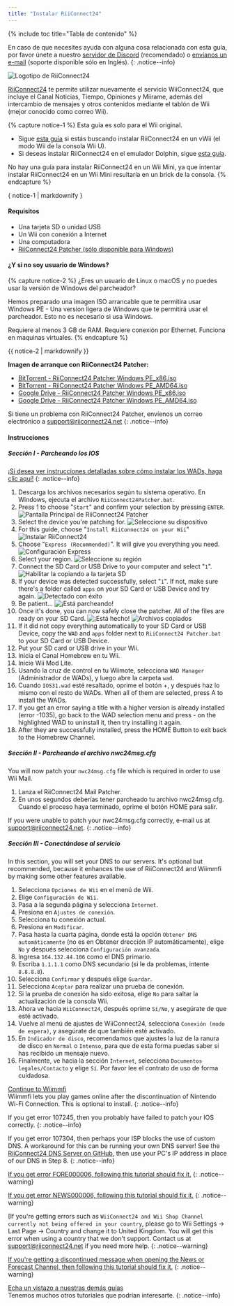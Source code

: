```yaml
---
title: "Instalar RiiConnect24"
---
```


{% include toc title="Tabla de contenido" %}

En caso de que necesites ayuda con alguna cosa relacionada con esta guía, por favor únete a nuestro [servidor de Discord](https://discord.gg/b4Y7jfD) (recomendado) o [envíanos un e-mail](mailto:support@riiconnect24.net) (soporte disponible sólo en Inglés).
{: .notice--info}

![Logotipo de RiiConnect24](/images/WiiRC24Logo.jpg)

[RiiConnect24](https://rc24.xyz/) te permite utilizar nuevamente el servicio WiiConnect24, que incluye el Canal Noticias, Tiempo, Opiniones y Miirame, además del intercambio de mensajes y otros contenidos mediante el tablón de Wii (mejor conocido como correo Wii).

{% capture notice-1 %}
Esta guía es solo para el Wii original.

- Sigue [esta guía](riiconnect24-vwii) si estás buscando instalar RiiConnect24 en un vWii (el modo Wii de la consola Wii U).
- Si deseas instalar RiiConnect24 en el emulador Dolphin, sigue [esta guía](riiconnect24-vwii).

No hay una guía para instalar RiiConnect24 en un Wii Mini, ya que intentar instalar RiiConnect24 en un Wii Mini resultaría en un brick de la consola.
{% endcapture %}

<div class="notice--warning">{ notice-1 | markdownify }</div>

#### Requisitos

* Una tarjeta SD o unidad USB
* Un Wii con conexión a Internet
* Una computadora
* [RiiConnect24 Patcher (sólo disponible para Windows)](https://github.com/RiiConnect24/RiiConnect24-Patcher/releases)

#### ¿Y si no soy usuario de Windows?
{% capture notice-2 %}
¿Eres un usuario de Linux o macOS y no puedes usar la versión de Windows del parcheador?

Hemos preparado una imagen ISO arrancable que te permitira usar Windows PE - Una version ligera de Windows que te permitirá usar el parcheador. Esto no es necesario si usa Windows.

Requiere al menos 3 GB de RAM. Requiere conexión por Ethernet. Funciona en maquinas virtuales.
{% endcapture %}
<div class="notice--info">{{ notice-2 | markdownify }}</div>

<i class="fa fa-magnet" aria-hidden="true" title="Este es un enlace magnético. Utilice un cliente de torrent para descargar el archivo."></i>
**Imagen de arranque con RiiConnect24 Patcher:**

- [BitTorrent - RiiConnect24 Patcher Windows PE_x86.iso](magnet:?xt=urn:btih:a76a17999ba6cb7f528bea9dc39ad4cfcac2d62a&dn=RiiConnect24%20Patcher%20Windows%20PE%5Fx86.iso&tr=udp://tracker.opentrackr.org:1337/announce&tr=udp://tracker.coppersurfer.tk:6969/announce&tr=udp://p4p.arenabg.ch:1337/announce&tr=http://p4p.arenabg.com:1337/announce&tr=udp://9.rarbg.to:2710/announce&tr=udp://9.rarbg.me:2710/announce&tr=udp://exodus.desync.com:6969/announce&tr=udp://tracker.cyberia.is:6969/announce&tr=udp://tracker.tiny-vps.com:6969/announce&tr=udp://retracker.lanta-net.ru:2710/announce&tr=udp://open.stealth.si:80/announce&tr=udp://tracker.torrent.eu.org:451/announce&tr=udp://tracker3.itzmx.com:6961/announce&tr=http://tracker4.itzmx.com:2710/announce&tr=http://tracker1.itzmx.com:8080/announce&tr=udp://tracker.moeking.me:6969/announce&tr=udp://ipv4.tracker.harry.lu:80/announce&tr=udp://bt2.archive.org:6969/announce&tr=udp://bt1.archive.org:6969/announce&tr=udp://explodie.org:6969/announce)
- [BitTorrent - RiiConnect24 Patcher Windows PE_AMD64.iso](magnet:?xt=urn:btih:aa1d759996834fcfa20f56b26c5beb105b2aec37&dn=RiiConnect24%20Patcher%20Windows%20PE%5FAMD64.iso&tr=udp://tracker.opentrackr.org:1337/announce&tr=udp://tracker.coppersurfer.tk:6969/announce&tr=udp://p4p.arenabg.ch:1337/announce&tr=http://p4p.arenabg.com:1337/announce&tr=udp://9.rarbg.to:2710/announce&tr=udp://9.rarbg.me:2710/announce&tr=udp://exodus.desync.com:6969/announce&tr=udp://tracker.cyberia.is:6969/announce&tr=udp://tracker.tiny-vps.com:6969/announce&tr=udp://retracker.lanta-net.ru:2710/announce&tr=udp://open.stealth.si:80/announce&tr=udp://tracker.torrent.eu.org:451/announce&tr=http://tracker1.itzmx.com:8080/announce&tr=udp://tracker3.itzmx.com:6961/announce&tr=http://tracker4.itzmx.com:2710/announce&tr=udp://tracker.moeking.me:6969/announce&tr=udp://ipv4.tracker.harry.lu:80/announce&tr=udp://bt2.archive.org:6969/announce&tr=udp://bt1.archive.org:6969/announce&tr=udp://explodie.org:6969/announce)
- [Google Drive - RiiConnect24 Patcher Windows PE_x86.iso](https://drive.google.com/file/d/14YQlrjByLpuLPHLTg7GaqZscgYbsH7gN/view?usp=sharing)
- [Google Drive - RiiConnect24 Patcher Windows PE_AMD64.iso](https://drive.google.com/file/d/190fvktXtUDAhFogJnOEh2EgrCl5Dm_vP/view?usp=sharing)

Si tiene un problema con RiiConnect24 Patcher, envíenos un correo electrónico a support@riiconnect24.net
{: .notice--info}

#### Instrucciones

##### Sección I - Parcheando los IOS

[¡Si desea ver instrucciones detalladas sobre cómo instalar los WADs, haga clic aquí!](wiimodlite)
{: .notice--info}

1. Descarga los archivos necesarios según tu sistema operativo. En Windows, ejecuta el archivo `RiiConnect24Patcher.bat`.
2. Press 1 to choose "`Start`" and confirm your selection by pressing `ENTER`. ![Pantalla Principal de RiiConnect24 Patcher](/images/RC24_Patcher/1.PNG)
3. Select the device you're patching for. ![Seleccione su dispositivo](/images/RC24_Patcher/2.PNG)
4. For this guide, choose "`Install RiiConnect24 on your Wii`" ![Instalar RiiConnect24](/images/RC24_Patcher/3.PNG)
5. Choose "`Express (Recommended)`". It will give you everything you need. ![Configuración Express](/images/RC24_Patcher/4.PNG)
6. Select your region. ![Seleccione su región](/images/RC24_Patcher/5.PNG)
7. Connect the SD Card or USB Drive to your computer and select "`1`". ![Habilitar la copiando a la tarjeta SD](/images/RC24_Patcher/6.PNG)
8. If your device was detected successfully, select "`1`". If not, make sure there's a folder called `apps` on your SD Card or USB Device and try again. ![Detectado con éxito](/images/RC24_Patcher/7.PNG)
9. Be patient... ![¡Está parcheando!](/images/RC24_Patcher/8.PNG)
10. Once it's done, you can now safely close the patcher. All of the files are ready on your SD Card. ![¡Está hecho!](/images/RC24_Patcher/9.PNG) ![Archivos copiados](/images/RC24_Patcher/10.PNG)
11. If it did not copy everything automatically to your SD Card or USB Device, copy the `WAD` and `apps` folder next to `RiiConnect24 Patcher.bat` to your SD Card or USB Device.
12. Put your SD card or USB drive in your Wii.
13. Inicia el Canal Homebrew en tu Wii.
14. Inicie Wii Mod Lite.
15. Usando la cruz de control en tu Wiimote, selecciona `WAD Manager` (Administrador de WADs), y luego abre la carpeta `wad`.
16. Cuando `IOS31.wad` esté resaltado, oprime el botón +, y después haz lo mismo con el resto de WADs. When all of them are selected, press A to install the WADs.
17. If you get an error saying a title with a higher version is already installed (error -1035), go back to the WAD selection menu and press - on the highlighted WAD to uninstall it, then try installing it again.
18. After they are successfully installed, press the HOME Button to exit back to the Homebrew Channel.

##### Sección II - Parcheando el archivo nwc24msg.cfg

You will now patch your `nwc24msg.cfg` file which is required in order to use Wii Mail.

1. Lanza el RiiConnect24 Mail Patcher.
2. En unos segundos deberías tener parcheado tu archivo nwc24msg.cfg. Cuando el proceso haya terminado, oprime el botón HOME para salir.

If you were unable to patch your nwc24msg.cfg correctly, e-mail us at [support@riiconnect24.net](mailto:support@riiconnect24.net).
{: .notice--info}

##### Sección III - Conectándose al servicio

In this section, you will set your DNS to our servers. It's optional but recommended, because it enhances the use of RiiConnect24 and Wiimmfi by making some other features available.

1. Selecciona `Opciones de Wii` en el menú de Wii.
2. Elige `Configuración de Wii`.
3. Pasa a la segunda página y selecciona `Internet`.
4. Presiona en `Ajustes de conexión`.
5. Selecciona tu conexión actual.
6. Presiona en `Modificar`.
7. Pasa hasta la cuarta página, donde está la opción `Obtener DNS automáticamente` (no es en Obtener drección IP automáticamente), elige `No` y después selecciona `Configuración avanzada`.
8. Ingresa `164.132.44.106` como el DNS primario.
9. Escriba `1.1.1.1` como DNS secundario (si le da problemas, intente `8.8.8.8`).
10. Selecciona `Confirmar` y después elige `Guardar`.
11. Selecciona `Aceptar` para realizar una prueba de conexión.
12. Si la prueba de conexión ha sido exitosa, elige `No` para saltar la actualización de la consola Wii.
13. Ahora ve hacia `WiiConnect24`, después oprime `Sí/No`, y asegúrate de que esté activado.
14. Vuelve al menú de ajustes de WiiConnect24, selecciona `Conexión (modo de espera)`, y asegúrate de que también esté activado.
15. En `Indicador de disco`, recomendamos que ajustes la luz de la ranura de disco en `Normal` o `Intenso`, para que de esta forma puedas saber si has recibido un mensaje nuevo.
16. Finalmente, ve hacia la sección `Internet`, selecciona `Documentos legales/Contacto` y elige `Sí`. Por favor lee el contrato de uso de forma cuidadosa.


[Continue to Wiimmfi](wiimmfi)<br> Wiimmfi lets you play games online after the discontinuation of Nintendo Wi-Fi Connection. This is optional to install.
{: .notice--info}

If you get error 107245, then you probably have failed to patch your IOS correctly.
{: .notice--info}

If you get error 107304, then perhaps your ISP blocks the use of custom DNS. A workaround for this can be running your own DNS server! See the [RiiConnect24 DNS Server on GitHub](https://github.com/RiiConnect24/DNS-Server), then use your PC's IP address in place of our DNS in Step 8.
{: .notice--info}

[If you get error FORE000006, following this tutorial should fix it.](riiconnect24-batteryfix)
{: .notice--warning}

[If you get error NEWS000006, following this tutorial should fix it.](news000006)
{: .notice--warning}

[If you're getting errors such as `WiiConnect24 and Wii Shop Channel currently not being offered in your country`, please go to Wii Settings -> Last Page -> Country and change it to United Kingdom. You will get this error when using a country that we don't support. Contact us at [support@riiconnect24.net](mailto:support@riiconnect24.net) if you need more help.
{: .notice--warning}

[If you're getting a discontinued message when opening the News or Forecast Channel, then following this tutorial should fix it.](deleting-vffs)
{: .notice--warning}

[Echa un vistazo a nuestras demás guías](site-navigation)<br> Tenemos muchos otros tutoriales que podrían interesarte.
{: .notice--info}
